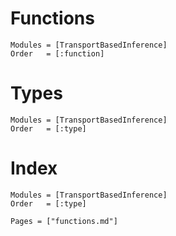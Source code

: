 # Functions

```@autodocs
Modules = [TransportBasedInference]
Order   = [:function]
```

# Types

```@autodocs
Modules = [TransportBasedInference]
Order   = [:type]
```


# Index

```@autodocs
Modules = [TransportBasedInference]
Order   = [:type]
```

```@index
Pages = ["functions.md"]
```
